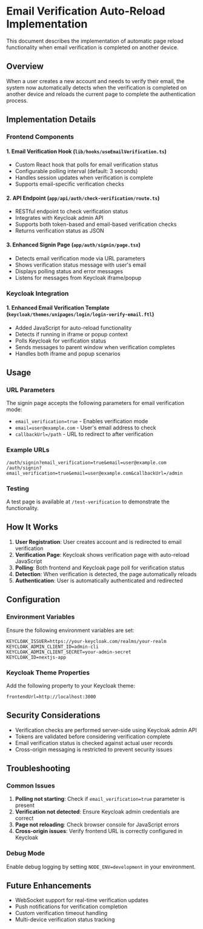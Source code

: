 # Email Verification Auto-Reload Implementation

This document describes the implementation of automatic page reload functionality when email verification is completed on another device.

## Overview

When a user creates a new account and needs to verify their email, the system now automatically detects when the verification is completed on another device and reloads the current page to complete the authentication process.

## Implementation Details

### Frontend Components

#### 1. Email Verification Hook (`lib/hooks/useEmailVerification.ts`)
- Custom React hook that polls for email verification status
- Configurable polling interval (default: 3 seconds)
- Handles session updates when verification is complete
- Supports email-specific verification checks

#### 2. API Endpoint (`app/api/auth/check-verification/route.ts`)
- RESTful endpoint to check verification status
- Integrates with Keycloak admin API
- Supports both token-based and email-based verification checks
- Returns verification status as JSON

#### 3. Enhanced Signin Page (`app/auth/signin/page.tsx`)
- Detects email verification mode via URL parameters
- Shows verification status message with user's email
- Displays polling status and error messages
- Listens for messages from Keycloak iframe/popup

### Keycloak Integration

#### 1. Enhanced Email Verification Template (`keycloak/themes/unipages/login/login-verify-email.ftl`)
- Added JavaScript for auto-reload functionality
- Detects if running in iframe or popup context
- Polls Keycloak for verification status
- Sends messages to parent window when verification completes
- Handles both iframe and popup scenarios

## Usage

### URL Parameters
The signin page accepts the following parameters for email verification mode:

- `email_verification=true` - Enables verification mode
- `email=user@example.com` - User's email address to check
- `callbackUrl=/path` - URL to redirect to after verification

### Example URLs
```
/auth/signin?email_verification=true&email=user@example.com
/auth/signin?email_verification=true&email=user@example.com&callbackUrl=/admin
```

### Testing
A test page is available at `/test-verification` to demonstrate the functionality.

## How It Works

1. **User Registration**: User creates account and is redirected to email verification
2. **Verification Page**: Keycloak shows verification page with auto-reload JavaScript
3. **Polling**: Both frontend and Keycloak page poll for verification status
4. **Detection**: When verification is detected, the page automatically reloads
5. **Authentication**: User is automatically authenticated and redirected

## Configuration

### Environment Variables
Ensure the following environment variables are set:

```env
KEYCLOAK_ISSUER=https://your-keycloak.com/realms/your-realm
KEYCLOAK_ADMIN_CLIENT_ID=admin-cli
KEYCLOAK_ADMIN_CLIENT_SECRET=your-admin-secret
KEYCLOAK_ID=nextjs-app
```

### Keycloak Theme Properties
Add the following property to your Keycloak theme:

```properties
frontendUrl=http://localhost:3000
```

## Security Considerations

- Verification checks are performed server-side using Keycloak admin API
- Tokens are validated before considering verification complete
- Email verification status is checked against actual user records
- Cross-origin messaging is restricted to prevent security issues

## Troubleshooting

### Common Issues

1. **Polling not starting**: Check if `email_verification=true` parameter is present
2. **Verification not detected**: Ensure Keycloak admin credentials are correct
3. **Page not reloading**: Check browser console for JavaScript errors
4. **Cross-origin issues**: Verify frontend URL is correctly configured in Keycloak

### Debug Mode
Enable debug logging by setting `NODE_ENV=development` in your environment.

## Future Enhancements

- WebSocket support for real-time verification updates
- Push notifications for verification completion
- Custom verification timeout handling
- Multi-device verification status tracking
